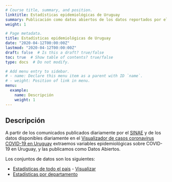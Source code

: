 ```yaml
---
# Course title, summary, and position.
linktitle: Estadísticas epidemiológicas de Uruguay
summary: Publicación como datos abiertos de los datos reportados por el SINAE.
weight: 1

# Page metadata.
title: Estadísticas epidemiológicas de Uruguay
date: "2020-04-12T00:00:00Z"
lastmod: "2020-04-12T00:00:00Z"
draft: false  # Is this a draft? true/false
toc: true  # Show table of contents? true/false
type: docs  # Do not modify.

# Add menu entry to sidebar.
# - name: Declare this menu item as a parent with ID `name`.
# - weight: Position of link in menu.
menu:
  example:
    name: Descripción
    weight: 1
---
```



 
## Descripción

A partir de los comunicados publicados diariamente por el [SINAE](https://www.gub.uy/sistema-nacional-emergencias/comunicacion/comunicados) y de los datos disponibles diariamente en el [Visualizador de casos coronavirus COVID-19 en Uruguay](https://www.gub.uy/sistema-nacional-emergencias/pagina-embebida/visualizador-casos-coronavirus-covid-19-uruguay) extraemos variables epidemiológicas sobre COVID-19 en Uruguay, y las publicamos como Datos Abiertos.

Los conjuntos de datos son los siguientes:

* [Estadísticas de todo el pais](./estadisticasuy/) - [Visualizar](/chart_estadisticasUY.html)
* [Estadísticas por departamento](./estadisticasuy_dpto/)


